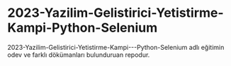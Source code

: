 # 2023-Yazilim-Gelistirici-Yetistirme-Kampi-Python-Selenium
2023-Yazilim-Gelistirici-Yetistirme-Kampi---Python-Selenium adlı eğitimin odev ve farklı dökümanları bulunduruan repodur.
